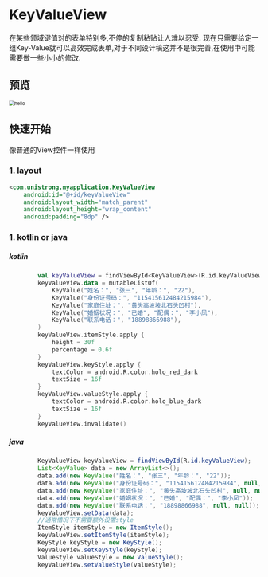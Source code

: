 # KeyValueView
在某些领域键值对的表单特别多,不停的复制粘贴让人难以忍受.
现在只需要给定一组Key-Value就可以高效完成表单,对于不同设计稿这并不是很完善,在使用中可能需要做一些小小的修改.
## 预览

 <img src="https://user-images.githubusercontent.com/10151414/127034208-5aedca27-77cf-4b58-bcb2-e52d18409cc2.png" alt="hello" style="zoom:67%;"/>

## 快速开始
像普通的View控件一样使用
### 1.  layout
```xml
<com.unistrong.myapplication.KeyValueView
    android:id="@+id/keyValueView"
    android:layout_width="match_parent"
    android:layout_height="wrap_content"
    android:padding="8dp" />
```
### 1.  kotlin or java  
##### kotlin
```kotlin
        val keyValueView = findViewById<KeyValueView>(R.id.keyValueView)
        keyValueView.data = mutableListOf(
            KeyValue("姓名：", "张三", "年龄：", "22"),
            KeyValue("身份证号码：", "115415612484215984"),
            KeyValue("家庭住址：", "黄头高坡坡北石头凹村"),
            KeyValue("婚姻状况：", "已婚", "配偶：", "李小凤"),
            KeyValue("联系电话：", "18898866988"),
        )
        keyValueView.itemStyle.apply {
            height = 30f
            percentage = 0.6f
        }
        keyValueView.keyStyle.apply {
            textColor = android.R.color.holo_red_dark
            textSize = 16f
        }
        keyValueView.valueStyle.apply {
            textColor = android.R.color.holo_blue_dark
            textSize = 16f
        }
        keyValueView.invalidate()
```
##### java
```java
        KeyValueView keyValueView = findViewById(R.id.keyValueView);
        List<KeyValue> data = new ArrayList<>();
        data.add(new KeyValue("姓名：", "张三", "年龄：", "22"));
        data.add(new KeyValue("身份证号码：", "115415612484215984", null, null));
        data.add(new KeyValue("家庭住址：", "黄头高坡坡北石头凹村", null, null));
        data.add(new KeyValue("婚姻状况：", "已婚", "配偶：", "李小凤"));
        data.add(new KeyValue("联系电话：", "18898866988", null, null));
        keyValueView.setData(data);
        //通常情况下不需要额外设置style
        ItemStyle itemStyle = new ItemStyle();
        keyValueView.setItemStyle(itemStyle);
        KeyStyle keyStyle = new KeyStyle();
        keyValueView.setKeyStyle(keyStyle);
        ValueStyle valueStyle = new ValueStyle();
        keyValueView.setValueStyle(valueStyle);
```

